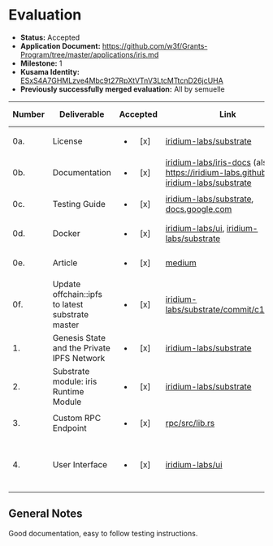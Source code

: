 # Evaluation

- **Status:** Accepted
- **Application Document:**  https://github.com/w3f/Grants-Program/tree/master/applications/iris.md
- **Milestone:** 1
- **Kusama Identity:** [ESxS4A7GHMLzve4Mbc9t27RpXtVTnV3LtcMTtcnD26jcUHA](https://polkascan.io/pre/kusama/account/ESxS4A7GHMLzve4Mbc9t27RpXtVTnV3LtcMTtcnD26jcUHA)
- **Previously successfully merged evaluation:** All by semuelle

| Number | Deliverable | Accepted | Link | Evaluation Notes |
| ------ | ----------- | :------: | ---- |----------------- |
| 0a. | License | <ul><li>[x] </li></ul> | [iridium-labs/substrate](https://github.com/iridium-labs/substrate/blob/3cdb30e1ecbafe8a866317d4550c921b4d686869/LICENSE-APACHE2) | Apache 2.0 |
| 0b. | Documentation | <ul><li>[x] </li></ul> | [iridium-labs/iris-docs](https://github.com/iridium-labs/iris-docs/tree/789362b65f81a87832cc444c5f88713208ad868e) (also on https://iridium-labs.github.io/), [iridium-labs/substrate](https://github.com/iridium-labs/substrate/blob/eebe9208e84bffc468b2eb4c50e6a86c6f0405d4/bin/node-template/pallets/template/src/lib.rs) | — |
| 0c. | Testing Guide | <ul><li>[x] </li></ul> | [iridium-labs/substrate](https://github.com/iridium-labs/substrate/blob/eebe9208e84bffc468b2eb4c50e6a86c6f0405d4/bin/node-template/pallets/template/src/tests.rs), [docs.google.com](https://docs.google.com/document/d/1p_qy-Q2xbFa_rv394llIrTqRJIpRKn8RDRAdpjKTF2Y/edit) | — |
| 0d. | Docker | <ul><li>[x] </li></ul> | [iridium-labs/ui](https://github.com/iridium-labs/ui/blob/4eddf19f80ff154ba0ab2ab7ad863126779069bf/Dockerfile.dev), [iridium-labs/substrate](https://github.com/iridium-labs/substrate/blob/eebe9208e84bffc468b2eb4c50e6a86c6f0405d4/Dockerfile) | — |
| 0e. | Article | <ul><li>[x] </li></ul> | [medium](https://medium.com/iridium/iris-a-next-gen-decentralized-storage-network-a53562c27de2) | — |
| 0f. | Update offchain::ipfs to latest substrate master | <ul><li>[x] </li></ul> | [iridium-labs/substrate/commit/c198a48](https://github.com/iridium-labs/substrate/commit/c198a480f542f7d01903ed675df23f8d700bcaa7) | — |
| 1. | Genesis State and the Private IPFS Network | <ul><li>[x] </li></ul> | [iridium-labs/substrate](https://github.com/iridium-labs/substrate/pull/16/commits/429fb1ed0098c2e16c14f838eb97b21ec8713a9d) | — |  
| 2. | Substrate module: iris Runtime Module | <ul><li>[x] </li></ul> | [iridium-labs/substrate](https://github.com/iridium-labs/substrate/blob/86819ba749a082ee79c7eacf67038e451a4bf4b3/bin/node-template/pallets/template/src/lib.rs) | — |
| 3. | Custom RPC Endpoint | <ul><li>[x] </li></ul> | [rpc/src/lib.rs](https://github.com/iridium-labs/substrate/blob/03f63578342366bdcc3bf0c8c4343b31241f001f/bin/node-template/pallets/template/rpc/src/lib.rs) | Basic byte retrieval |
| 4. | User Interface | <ul><li>[x] </li></ul> | [iridium-labs/ui](https://github.com/iridium-labs/ui/tree/4eddf19f80ff154ba0ab2ab7ad863126779069bf) | Nice little UI to upload, mint and view |


## General Notes

Good documentation, easy to follow testing instructions.
